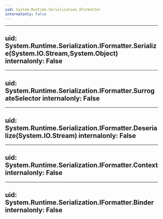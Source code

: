 ```yaml
---
uid: System.Runtime.Serialization.IFormatter
internalonly: False
---
```


---
uid: System.Runtime.Serialization.IFormatter.Serialize(System.IO.Stream,System.Object)
internalonly: False
---

---
uid: System.Runtime.Serialization.IFormatter.SurrogateSelector
internalonly: False
---

---
uid: System.Runtime.Serialization.IFormatter.Deserialize(System.IO.Stream)
internalonly: False
---

---
uid: System.Runtime.Serialization.IFormatter.Context
internalonly: False
---

---
uid: System.Runtime.Serialization.IFormatter.Binder
internalonly: False
---
